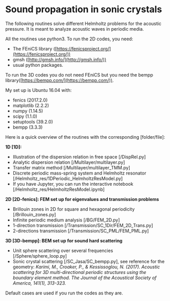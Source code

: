 # Sound propagation in sonic crystals
The following routines solve different Helmholtz problems for the acoustic pressure. It is meant to analyze acoustic waves in periodic media.

All the routines use python3.
To run the 2D codes, you need: 
- The FEniCS library ([https://fenicsproject.org/](https://fenicsproject.org/))
- gmsh ([http://gmsh.info/](http://gmsh.info/))
- usual python packages. 


To run the 3D codes you do not need FEniCS but you need the bempp library([https://bempp.com/](https://bempp.com/)).

My set up is Ubuntu 16.04 with:
- fenics (2017.2.0)
- matplotlib (2.2.2)
- numpy (1.14.5)
- scipy (1.1.0)
- setuptools (39.2.0)
- bempp (3.3.3)

Here is a quick overview of the routines with the corresponding [folder/file]:

**1D [1D]:**
- Illustration of the dispersion relation in free space [/DispRel.py]
- Analytic dispersion relation [/Multilayer/multilayer.py]
- Transfer matrix method [/Multilayer/multilayer_TMM.py]
- Discrete periodic mass-spring system and Helmholtz resonator [/Helmholtz_res/1DPeriodic_HelmholtzResModel.py]
- If you have Jupyter, you can run the interactive notebook [/Helmholtz_res/HelmholtzResModel.ipynb]


**2D [2D-fenics]: FEM set up for eigenvalues and transmission problems**
- Brillouin zones in 2D for square and hexagonal periodicity [/Brillouin_zones.py]
- Infinite periodic medium analysis [/BG/FEM_2D.py]
- 1-direction transmission [/Transmission/SC_1Dir/FEM_2D_Trans.py]
- 2-directions transmission [/Transmission/SC_PML/FEM_PML.py]

**3D [3D-bempp]: BEM set up for sound hard scattering**
- Unit sphere scattering over several frequencies [/Sphere/sphere_loop.py]
- Sonic crystal scattering [/SC_Jasa/SC_bempp.py], see reference for the geometry: *Karimi, M., Croaker, P., & Kessissoglou, N. (2017). Acoustic scattering for 3D multi-directional periodic structures using the boundary element method. _The Journal of the Acoustical Society of America_, _141_(1), 313-323.*

Default cases are used if you run the codes as they are.
